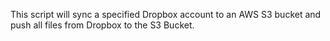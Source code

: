 This script will sync a specified Dropbox account to an AWS S3 bucket and push all files from Dropbox to the S3 Bucket.
